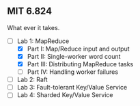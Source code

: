 ## MIT 6.824
What ever it takes.

- [ ] Lab 1: MapReduce
    - [x] Part I: Map/Reduce input and output
    - [x] Part II: Single-worker word count
    - [x] Part III: Distributing MapReduce tasks
    - [ ] Part IV: Handling worker failures
- [ ] Lab 2: Raft
- [ ] Lab 3: Fault-tolerant Key/Value Service
- [ ] Lab 4: Sharded Key/Value Service

